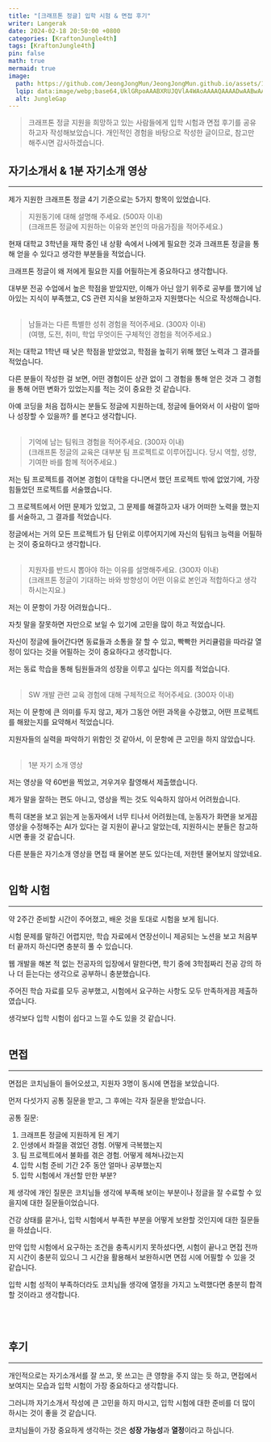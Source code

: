 ```yaml
---
title: "[크래프톤 정글] 입학 시험 & 면접 후기"
writer: Langerak
date: 2024-02-18 20:50:00 +0800
categories: [KraftonJungle4th]
tags: [KraftonJungle4th]
pin: false
math: true
mermaid: true
image:
  path: https://github.com/JeongJongMun/JeongJongMun.github.io/assets/101979073/606fb575-ffce-4656-b694-4e14f54f2654
  lqip: data:image/webp;base64,UklGRpoAAABXRUJQVlA4WAoAAAAQAAAADwAABwAAQUxQSDIAAAARL0AmbZurmr57yyIiqE8oiG0bejIYEQTgqiDA9vqnsUSI6H+oAERp2HZ65qP/VIAWAFZQOCBCAAAA8AEAnQEqEAAIAAVAfCWkAALp8sF8rgRgAP7o9FDvMCkMde9PK7euH5M1m6VWoDXf2FkP3BqV0ZYbO6NA/VFIAAAA
  alt: JungleGap
---
```


> 크래프톤 정글 지원을 희망하고 있는 사람들에게 입학 시험과 면접 후기를 공유하고자 작성해보았습니다.
> 개인적인 경험을 바탕으로 작성한 글이므로, 참고만 해주시면 감사하겠습니다.


## 자기소개서 & 1분 자기소개 영상
---
제가 지원한 크래프톤 정글 4기 기준으로는 5가지 항목이 있었습니다.

> 지원동기에 대해 설명해 주세요. (500자 이내) <br/>
> (크래프톤 정글에 지원하는 이유와 본인의 마음가짐을 적어주세요.)

현재 대학교 3학년을 재학 중인 내 상황 속에서 나에게 필요한 것과 크래프톤 정글을 통해 얻을 수 있다고 생각한 부분들을 적었습니다.

크래프톤 정글이 왜 저에게 필요한 지를 어필하는게 중요하다고 생각합니다.

대부분 전공 수업에서 높은 학점을 받았지만, 이해가 아닌 암기 위주로 공부를 했기에 남아있는 지식이 부족했고, CS 관련 지식을 보완하고자 지원했다는 식으로 작성해습니다.
<br/> <br/>

> 남들과는 다른 특별한 성취 경험을 적어주세요. (300자 이내) <br/>
> (여행, 도전, 취미, 학업 무엇이든 구체적인 경험을 적어주세요.)

저는 대학교 1학년 때 낮은 학점을 받았었고, 학점을 높히기 위해 했던 노력과 그 결과를 적었습니다.

다른 분들이 작성한 걸 보면, 어떤 경험이든 상관 없이 그 경험을 통해 얻은 것과 그 경험을 통해 어떤 변화가 있었는지를 적는 것이 중요한 것 같습니다.

아예 코딩을 처음 접하시는 분들도 정글에 지원하는데, 정글에 들어와서 이 사람이 얼마나 성장할 수 있을까? 를 본다고 생각합니다.
<br/> <br/>

> 기억에 남는 팀워크 경험을 적어주세요. (300자 이내) <br/>
> (크래프톤 정글의 교육은 대부분 팀 프로젝트로 이루어집니다. 당시 역할, 성향, 기여한 바를 함께 적어주세요.)

저는 팀 프로젝트를 겪어본 경험이 대학을 다니면서 했던 프로젝트 밖에 없었기에, 가장 힘들었던 프로젝트를 서술했습니다.

그 프로젝트에서 어떤 문제가 있었고, 그 문제를 해결하고자 내가 어떠한 노력을 했는지를 서술하고, 그 결과를 적었습니다.

정글에서는 거의 모든 프로젝트가 팀 단위로 이루어지기에 자신의 팀워크 능력을 어필하는 것이 중요하다고 생각합니다.
<br/> <br/>

> 지원자를 반드시 뽑아야 하는 이유를 설명해주세요. (300자 이내) <br/>
> (크래프톤 정글이 기대하는 바와 방향성이 어떤 이유로 본인과 적합하다고 생각하시는지요.)

저는 이 문항이 가장 어려웠습니다..

자칫 말을 잘못하면 자만으로 보일 수 있기에 고민을 많이 하고 적었습니다.

자신이 정글에 들어간다면 동료들과 소통을 잘 할 수 있고, 빡빡한 커리큘럼을 따라갈 열정이 있다는 것을 어필하는 것이 중요하다고 생각합니다.

저는 동료 학습을 통해 팀원들과의 성장을 이루고 싶다는 의지를 적었습니다.
<br/> <br/>

> SW 개발 관련 교육 경험에 대해 구체적으로 적어주세요. (300자 이내)

저는 이 문항에 큰 의미를 두지 않고, 제가 그동안 어떤 과목을 수강했고, 어떤 프로젝트를 해왔는지를 요약해서 적었습니다.

지원자들의 실력을 파악하기 위함인 것 같아서, 이 문항에 큰 고민을 하지 않았습니다.
<br/> <br/>

> 1분 자기 소개 영상

저는 영상을 약 60번을 찍었고, 겨우겨우 촬영해서 제출했습니다.

제가 말을 잘하는 편도 아니고, 영상을 찍는 것도 익숙하지 않아서 어려웠습니다.

특히 대본을 보고 읽는게 눈동자에서 너무 티나서 어려웠는데, 눈동자가 화면을 보게끔 영상을 수정해주는 AI가 있다는 걸 지원이 끝나고 알았는데, 지원하시는 분들은 참고하시면 좋을 것 같습니다.

다른 분들은 자기소개 영상을 면접 때 물어본 분도 있다는데, 저한텐 물어보지 않았네요.
<br/> <br/>

## 입학 시험
---
약 2주간 준비할 시간이 주어졌고, 배운 것을 토대로 시험을 보게 됩니다.

시험 문제를 말하긴 어렵지만, 학습 자료에서 연장선이니 제공되는 노션을 보고 처음부터 끝까지 하신다면 충분히 풀 수 있습니다.

웹 개발을 해본 적 없는 전공자의 입장에서 말한다면, 학기 중에 3학점짜리 전공 강의 하나 더 듣는다는 생각으로 공부하니 충분했습니다.

주어진 학습 자료를 모두 공부했고, 시험에서 요구하는 사항도 모두 만족하게끔 제출하였습니다.

생각보다 입학 시험이 쉽다고 느낄 수도 있을 것 같습니다.
<br/> <br/>

## 면접
---
면접은 코치님들이 들어오셨고, 지원자 3명이 동시에 면접을 보았습니다.

먼저 다섯가지 공통 질문을 받고, 그 후에는 각자 질문을 받았습니다.

공통 질문:
1. 크래프톤 정글에 지원하게 된 계기
2. 인생에서 좌절을 겪었던 경험. 어떻게 극복했는지
3. 팀 프로젝트에서 불화를 겪은 경험. 어떻게 헤쳐나갔는지
4. 입학 시험 준비 기간 2주 동안 얼마나 공부했는지
5. 입학 시험에서 개선할 만한 부분?

제 생각에 개인 질문은 코치님들 생각에 부족해 보이는 부분이나 정글을 잘 수료할 수 있을지에 대한 질문들이었습니다.

건강 상태를 묻거나, 입학 시험에서 부족한 부분을 어떻게 보완할 것인지에 대한 질문들을 하셨습니다.

만약 입학 시험에서 요구하는 조건을 충족시키지 못하셨다면, 시험이 끝나고 면접 전까지 시간이 충분히 있으니 그 시간을 활용해서 보완하시면 면접 시에 어필할 수 있을 것 같습니다.

입학 시험 성적이 부족하더라도 코치님들 생각에 열정을 가지고 노력했다면 충분히 합격할 것이라고 생각합니다.

<br/> <br/>

## 후기
---
개인적으로는 자기소개서를 잘 쓰고, 못 쓰고는 큰 영향을 주지 않는 듯 하고, 면접에서 보여지는 모습과 입학 시험이 가장 중요하다고 생각합니다.

그러니까 자기소개서 작성에 큰 고민을 하지 마시고, 입학 시험에 대한 준비를 더 많이 하시는 것이 좋을 것 같습니다.

코치님들이 가장 중요하게 생각하는 것은 **성장 가능성**과 **열정**이라고 하십니다.


